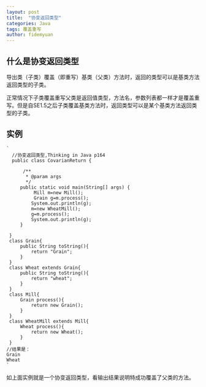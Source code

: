 ```yaml
---
layout: post
title:  "协变返回类型"
categories: Java
tags: 覆盖重写
author: fidemyuan
---
```


## 什么是协变返回类型
导出类（子类）覆盖（即重写）基类（父类）方法时，返回的类型可以是基类方法返回类型的子类。

正常情况下子类覆盖重写父类是返回值类型，方法名，参数列表都一样才是覆盖重写。但是自SE1.5之后子类覆盖基类方法时，返回类型可以是某个基类方法返回类型的子类。

## 实例
	
	`
	  //协变返回类型,Thinking in Java p164
	  public class CovarianReturn {
	  
	      /**
	       * @param args
	       */
	     public static void main(String[] args) {
	          Mill m=new Mill();
	          Grain g=m.process();
	         System.out.println(g);
	         m=new WheatMill();
	         g=m.process();
	         System.out.println(g);
	     }
	 
	 }
	 class Grain{
	     public String toString(){
	         return "Grain";
	     }
	 }
	 class Wheat extends Grain{
	     public String toString(){
	         return "wheat";
	     }
	 }
	 class Mill{
	     Grain process(){
	         return new Grain();
	     }
	 }
	 class WheatMill extends Mill{
	     Wheat process(){
	         return new Wheat();
	     }
	 }
	//结果是：
	Grain
	Wheat
	`

如上面实例就是一个协变返回类型，看输出结果说明特成功覆盖了父类的方法。